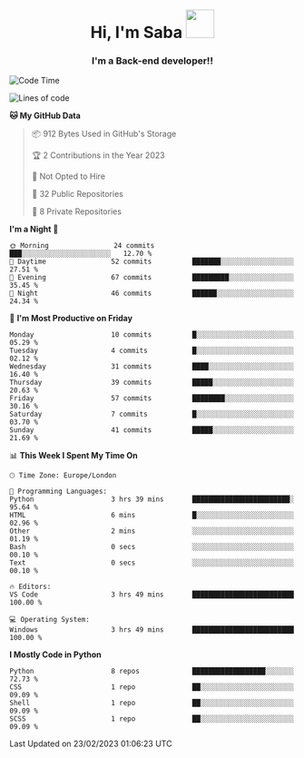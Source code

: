 <h1 align="center">Hi, I'm Saba <img src="https://media.giphy.com/media/EdB2g3VFDoKs57oe1w/giphy.gif" width="50"></h1>
<h3 align="center">I'm a Back-end developer!!</h3>

<!--START_SECTION:waka-->
![Code Time](http://img.shields.io/badge/Code%20Time-510%20hrs%2028%20mins-blue)

![Lines of code](https://img.shields.io/badge/From%20Hello%20World%20I%27ve%20Written-20.2%20thousand%20lines%20of%20code-blue)

**🐱 My GitHub Data** 

> 📦 912 Bytes Used in GitHub's Storage 
 > 
> 🏆 2 Contributions in the Year 2023
 > 
> 🚫 Not Opted to Hire
 > 
> 📜 32 Public Repositories 
 > 
> 🔑 8 Private Repositories 
 > 
**I'm a Night 🦉** 

```text
🌞 Morning                24 commits          ███░░░░░░░░░░░░░░░░░░░░░░   12.70 % 
🌆 Daytime                52 commits          ███████░░░░░░░░░░░░░░░░░░   27.51 % 
🌃 Evening                67 commits          █████████░░░░░░░░░░░░░░░░   35.45 % 
🌙 Night                  46 commits          ██████░░░░░░░░░░░░░░░░░░░   24.34 % 
```
📅 **I'm Most Productive on Friday** 

```text
Monday                   10 commits          █░░░░░░░░░░░░░░░░░░░░░░░░   05.29 % 
Tuesday                  4 commits           █░░░░░░░░░░░░░░░░░░░░░░░░   02.12 % 
Wednesday                31 commits          ████░░░░░░░░░░░░░░░░░░░░░   16.40 % 
Thursday                 39 commits          █████░░░░░░░░░░░░░░░░░░░░   20.63 % 
Friday                   57 commits          ████████░░░░░░░░░░░░░░░░░   30.16 % 
Saturday                 7 commits           █░░░░░░░░░░░░░░░░░░░░░░░░   03.70 % 
Sunday                   41 commits          █████░░░░░░░░░░░░░░░░░░░░   21.69 % 
```


📊 **This Week I Spent My Time On** 

```text
🕑︎ Time Zone: Europe/London

💬 Programming Languages: 
Python                   3 hrs 39 mins       ████████████████████████░   95.64 % 
HTML                     6 mins              █░░░░░░░░░░░░░░░░░░░░░░░░   02.96 % 
Other                    2 mins              ░░░░░░░░░░░░░░░░░░░░░░░░░   01.19 % 
Bash                     0 secs              ░░░░░░░░░░░░░░░░░░░░░░░░░   00.10 % 
Text                     0 secs              ░░░░░░░░░░░░░░░░░░░░░░░░░   00.10 % 

🔥 Editors: 
VS Code                  3 hrs 49 mins       █████████████████████████   100.00 % 

💻 Operating System: 
Windows                  3 hrs 49 mins       █████████████████████████   100.00 % 
```

**I Mostly Code in Python** 

```text
Python                   8 repos             ██████████████████░░░░░░░   72.73 % 
CSS                      1 repo              ██░░░░░░░░░░░░░░░░░░░░░░░   09.09 % 
Shell                    1 repo              ██░░░░░░░░░░░░░░░░░░░░░░░   09.09 % 
SCSS                     1 repo              ██░░░░░░░░░░░░░░░░░░░░░░░   09.09 % 
```




 Last Updated on 23/02/2023 01:06:23 UTC
<!--END_SECTION:waka-->
